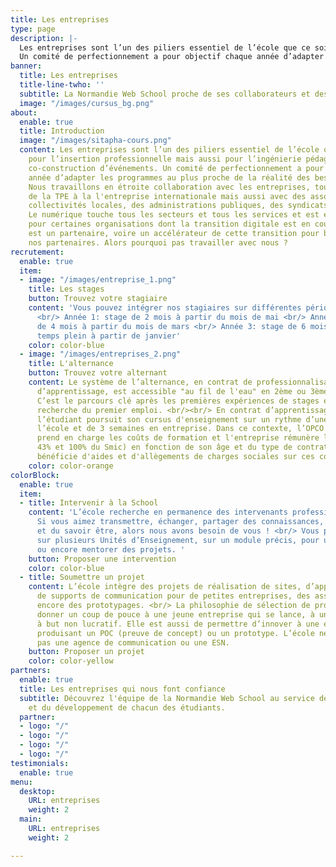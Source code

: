 ```yaml
---
title: Les entreprises
type: page
description: |-
  Les entreprises sont l’un des piliers essentiel de l’école que ce soit pour l’insertion professionnelle mais aussi pour l’ingénierie pédagogique et la co-construction d’événements.
  Un comité de perfectionnement a pour objectif chaque année d’adapter les programmes au plus proche de la réalité des besoins en compétences sur le marché de l'emploi.
banner:
  title: Les entreprises
  title-line-twho: ''
  subtitle: La Normandie Web School proche de ses collaborateurs et des intervenants.
  image: "/images/cursus_bg.png"
about:
  enable: true
  title: Introduction
  image: "/images/sitapha-cours.png"
  content: Les entreprises sont l’un des piliers essentiel de l’école que ce soit
    pour l’insertion professionnelle mais aussi pour l’ingénierie pédagogique et la
    co-construction d’événements. Un comité de perfectionnement a pour objectif chaque
    année d’adapter les programmes au plus proche de la réalité des besoins en compétences.
    Nous travaillons en étroite collaboration avec les entreprises, tout secteur confondu,
    de la TPE à la l'entreprise internationale mais aussi avec des associations, des
    collectivités locales, des administrations publiques, des syndicats professionnels…
    Le numérique touche tous les secteurs et tous les services et est encore en devenir
    pour certaines organisations dont la transition digitale est en cours. L’école
    est un partenaire, voire un accélérateur de cette transition pour beaucoup de
    nos partenaires. Alors pourquoi pas travailler avec nous ?
recrutement:
  enable: true
  item:
  - image: "/images/entreprise_1.png"
    title: Les stages
    button: Trouvez votre stagiaire
    content: 'Vous pouvez intégrer nos stagiaires sur différentes périodes de l’année
      <br/> Année 1: stage de 2 mois à partir du mois de mai <br/> Année 2: stage
      de 4 mois à partir du mois de mars <br/> Année 3: stage de 6 mois équivalent
      temps plein à partir de janvier'
    color: color-blue
  - image: "/images/entreprises_2.png"
    title: L'alternance
    button: Trouvez votre alternant
    content: Le système de l’alternance, en contrat de professionnalisation ou contrat
      d’apprentissage, est accessible "au fil de l'eau" en 2ème ou 3ème année de bachelor.
      C’est le parcours clé après les premières expériences de stages et avant la
      recherche du premier emploi. <br/><br/> En contrat d’apprentissage ou de professionnalisation,
      l’étudiant poursuit son cursus d'enseignement sur un rythme d’une semaine à
      l’école et de 3 semaines en entreprise. Dans ce contexte, l’OPCO de l'entreprise
      prend en charge les coûts de formation et l'entreprise rémunère l’étudiant (entre
      43% et 100% du Smic) en fonction de son âge et du type de contrat. L'entreprise
      bénéficie d'aides et d'allègements de charges sociales sur ces contrats.
    color: color-orange
colorBlock:
  enable: true
  item:
  - title: Intervenir à la School
    content: 'L’école recherche en permanence des intervenants professionnels. <br/>
      Si vous aimez transmettre, échanger, partager des connaissances, du savoir-faire
      et du savoir être, alors nous avons besoin de vous ! <br/> Vous pouvez intervenir
      sur plusieurs Unités d’Enseignement, sur un module précis, pour une conférence
      ou encore mentorer des projets. '
    button: Proposer une intervention
    color: color-blue
  - title: Soumettre un projet
    content: L’école intègre des projets de réalisation de sites, d’applications,
      de supports de communication pour de petites entreprises, des associations ou
      encore des prototypages. <br/> La philosophie de sélection de projet est de
      donner un coup de pouce à une jeune entreprise qui se lance, à une association
      à but non lucratif. Elle est aussi de permettre d’innover à une entreprise en
      produisant un POC (preuve de concept) ou un prototype. L’école ne se substitue
      pas une agence de communication ou une ESN.
    button: Proposer un projet
    color: color-yellow
partners:
  enable: true
  title: Les entreprises qui nous font confiance
  subtitle: Découvrez l'équipe de la Normandie Web School au service de la pédagogie
    et du développement de chacun des étudiants.
  partner:
  - logo: "/"
  - logo: "/"
  - logo: "/"
  - logo: "/"
testimonials:
  enable: true
menu:
  desktop:
    URL: entreprises
    weight: 2
  main:
    URL: entreprises
    weight: 2

---
```

